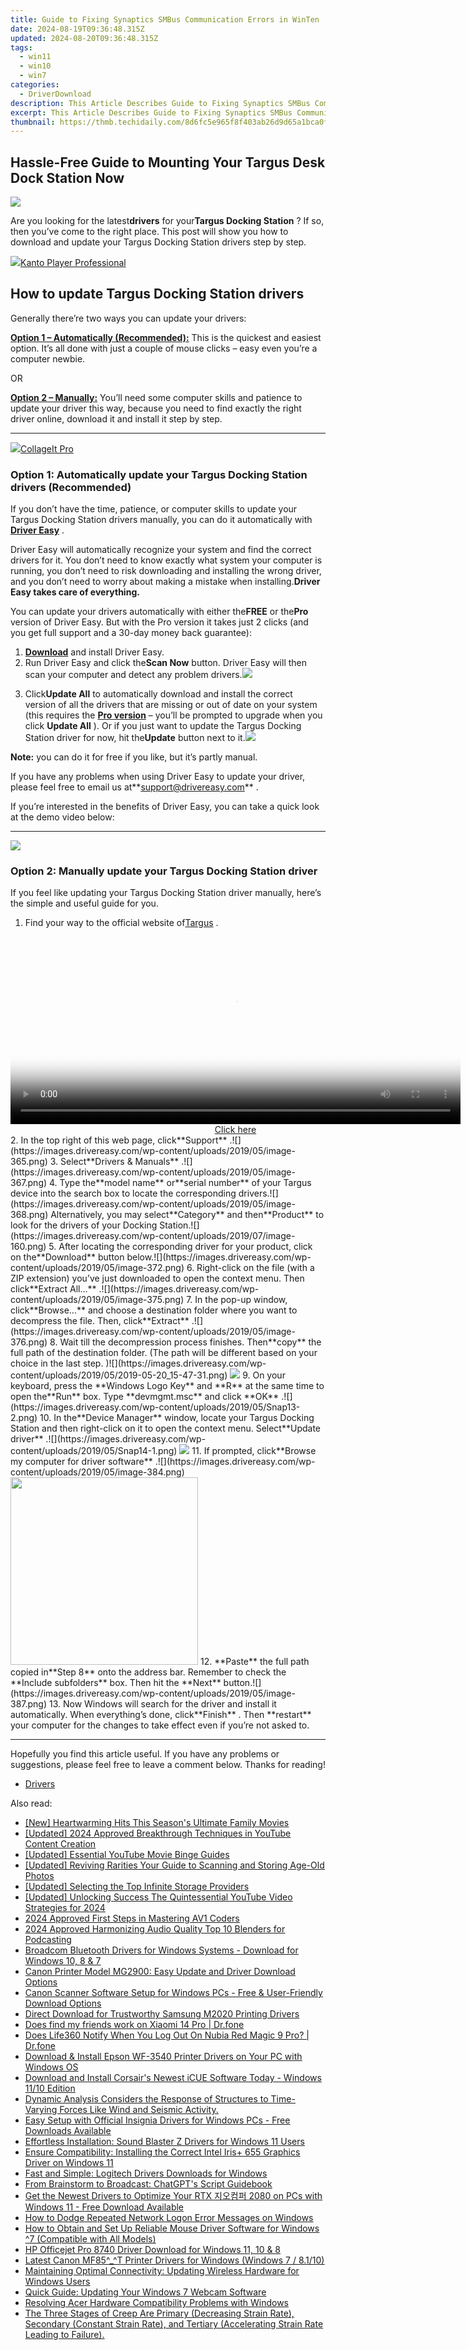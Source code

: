 ```yaml
---
title: Guide to Fixing Synaptics SMBus Communication Errors in WinTen
date: 2024-08-19T09:36:48.315Z
updated: 2024-08-20T09:36:48.315Z
tags:
  - win11
  - win10
  - win7
categories:
  - DriverDownload
description: This Article Describes Guide to Fixing Synaptics SMBus Communication Errors in WinTen
excerpt: This Article Describes Guide to Fixing Synaptics SMBus Communication Errors in WinTen
thumbnail: https://thmb.techidaily.com/8d6fc5e965f8f403ab26d9d65a1bca0fa8c0fcf476d607d4885f74d57cfde7c9.jpg
---
```


## Hassle-Free Guide to Mounting Your Targus Desk Dock Station Now

![](https://images.drivereasy.com/wp-content/uploads/2019/07/image-161.png)

 Are you looking for the latest**drivers** for your**Targus Docking Station** ? If so, then you’ve come to the right place. This post will show you how to download and update your Targus Docking Station drivers step by step.

<!-- affiliate ads begin -->
<a href="https://secure.2checkout.com/order/checkout.php?PRODS=4742929&QTY=1&AFFILIATE=108875&CART=1"><img src="https://secure.avangate.com/images/merchant/e09fdffe648a30658a9657bbed7b2388/products/boxshot(2).png" border="0">Kanto Player Professional</a>
<!-- affiliate ads end -->
## How to update Targus Docking Station drivers

Generally there’re two ways you can update your drivers:

**[Option 1 – Automatically (Recommended):](https://www.drivereasy.com/knowledge/download-targus-docking-station-drivers-quick-easy/#option1)**  This is the quickest and easiest option. It’s all done with just a couple of mouse clicks – easy even you’re a computer newbie.

OR

[**Option 2 – Manually:**](https://tools.techidaily.com/drivereasy/download/) You’ll need some computer skills and patience to update your driver this way, because you need to find exactly the right driver online, download it and install it step by step.

---

<!-- affiliate ads begin -->
<a href="https://secure.2checkout.com/order/checkout.php?PRODS=4530091&QTY=1&AFFILIATE=108875&CART=1"><img src="https://www.pearlmountainsoft.com/n_img/product/cit_win/banScrn.jpg" border="0">CollageIt Pro</a>
<!-- affiliate ads end -->
### Option 1: Automatically update your Targus Docking Station drivers (Recommended)

 If you don’t have the time, patience, or computer skills to update your Targus Docking Station drivers manually, you can do it automatically with **[Driver Easy](https://tools.techidaily.com/drivereasy/download/)**  .

 Driver Easy will automatically recognize your system and find the correct drivers for it. You don’t need to know exactly what system your computer is running, you don’t need to risk downloading and installing the wrong driver, and you don’t need to worry about making a mistake when installing.**Driver Easy takes care of everything.**

 You can update your drivers automatically with either the**FREE**  or the**Pro**  version of Driver Easy. But with the Pro version it takes just 2 clicks (and you get full support and a 30-day money back guarantee):

1. **[Download](https://tools.techidaily.com/drivereasy/download/)**  and install Driver Easy.
2. Run Driver Easy and click the**Scan Now** button. Driver Easy will then scan your computer and detect any problem drivers.![](https://images.drivereasy.com/wp-content/uploads/2019/05/Snap40.png)
<!-- affiliate ads begin -->

<!-- affiliate ads end -->
3. Click**Update All** to automatically download and install the correct version of all the drivers that are missing or out of date on your system (this requires the **[Pro version](https://tools.techidaily.com/drivereasy/download/)**  – you’ll be prompted to upgrade when you click **Update All** ). Or if you just want to update the Targus Docking Station driver for now, hit the**Update** button next to it.![](https://images.drivereasy.com/wp-content/uploads/2019/05/image-361.png)

**Note:** you can do it for free if you like, but it’s partly manual.

 If you have any problems when using Driver Easy to update your driver, please feel free to email us at**<support@drivereasy.com>** .

 If you’re interested in the benefits of Driver Easy, you can take a quick look at the demo video below:

---

<!-- affiliate ads begin -->
<a href="https://secure.2checkout.com/order/checkout.php?PRODS=2201613&QTY=1&AFFILIATE=108875&CART=1"><img src="https://www.macdvdripperpro.com/images/devices-3.png" border="0"></a>
<!-- affiliate ads end -->
### Option 2: Manually update your Targus Docking Station driver

 If you feel like updating your Targus Docking Station driver manually, here’s the simple and useful guide for you.

1. Find your way to the official website of[Targus](https://us.targus.com/) .
<!-- affiliate ads begin -->
<span id="1993650">
					<video width="720" height="300" style="cursor:pointer"
           poster="//a.impactradius-go.com/display-clicktoplayimage/1993650.jpeg"
           onclick="if(!this.playClicked){this.play();this.setAttribute('controls',true);this.playClicked=true;}">
	   <source src="//a.impactradius-go.com/display-ad/22993-1993650">
	   <img src="//a.impactradius-go.com/display-clicktoplayimage/1993650.jpeg" style="border: none; height: 100%; width: 100%; object-fit: contain">
	</video>
	<div style="width:720px;text-align:center"><a href="javascript:window.open(decodeURIComponent('https%3A%2F%2Fhomestyler.sjv.io%2Fc%2F5597632%2F1993650%2F22993'), '_blank');void(0);">Click here</a></div>
</span>
<img height="0" width="0" src="https://imp.pxf.io/i/5597632/1993650/22993" style="position:absolute;visibility:hidden;" border="0" />
<!-- affiliate ads end -->
2. In the top right of this web page, click**Support** .![](https://images.drivereasy.com/wp-content/uploads/2019/05/image-365.png)
3. Select**Drivers & Manuals** .![](https://images.drivereasy.com/wp-content/uploads/2019/05/image-367.png)
4. Type the**model name** or**serial number** of your Targus device into the search box to locate the corresponding drivers.![](https://images.drivereasy.com/wp-content/uploads/2019/05/image-368.png) Alternatively, you may select**Category** and then**Product** to look for the drivers of your Docking Station.![](https://images.drivereasy.com/wp-content/uploads/2019/07/image-160.png)
5. After locating the corresponding driver for your product, click on the**Download** button below.![](https://images.drivereasy.com/wp-content/uploads/2019/05/image-372.png)
6. Right-click on the file (with a ZIP extension) you’ve just downloaded to open the context menu. Then click**Extract All…** .![](https://images.drivereasy.com/wp-content/uploads/2019/05/image-375.png)
7. In the pop-up window, click**Browse…** and choose a destination folder where you want to decompress the file. Then, click**Extract** .![](https://images.drivereasy.com/wp-content/uploads/2019/05/image-376.png)
8. Wait till the decompression process finishes. Then**copy** the full path of the destination folder. (The path will be different based on your choice in the last step. )![](https://images.drivereasy.com/wp-content/uploads/2019/05/2019-05-20_15-47-31.png)
<!-- affiliate ads begin -->
<a href="https://secure.2checkout.com/order/checkout.php?PRODS=32667153&QTY=1&AFFILIATE=108875&CART=1"><img src="https://www.coolmuster.com/uploads/image/20201228/feature02.png" border="0"></a>
<!-- affiliate ads end -->
9. On your keyboard, press the **Windows Logo Key** and **R**  at the same time to open the**Run**  box. Type **devmgmt.msc** and click **OK** .![](https://images.drivereasy.com/wp-content/uploads/2019/05/Snap13-2.png)
10. In the**Device Manager** window, locate your Targus Docking Station and then right-click on it to open the context menu. Select**Update driver** .![](https://images.drivereasy.com/wp-content/uploads/2019/05/Snap14-1.png)
<!-- affiliate ads begin -->
<a href="https://estore.winxdvd.com/order/checkout.php?PRODS=1412049&QTY=1&AFFILIATE=108875&CART=1"><img src="https://www.winxdvd.com/affiliate/new-banner/pt-200x200.jpg" border="0"></a>
<!-- affiliate ads end -->
11. If prompted, click**Browse my computer for driver software** .![](https://images.drivereasy.com/wp-content/uploads/2019/05/image-384.png)
<!-- affiliate ads begin -->
<a href="https://natural-cycles.sjv.io/c/5597632/2072199/17885" target="_top" id="2072199"><img src="//a.impactradius-go.com/display-ad/17885-2072199" border="0" alt="" width="300" height="300"/></a><img height="0" width="0" src="https://imp.pxf.io/i/5597632/2072199/17885" style="position:absolute;visibility:hidden;" border="0" />
<!-- affiliate ads end -->
12. **Paste** the full path copied in**Step 8** onto the address bar. Remember to check the **Include subfolders** box. Then hit the **Next** button.![](https://images.drivereasy.com/wp-content/uploads/2019/05/image-387.png)
13. Now Windows will search for the driver and install it automatically. When everything’s done, click**Finish** . Then **restart** your computer for the changes to take effect even if you’re not asked to.

---

 Hopefully you find this article useful. If you have any problems or suggestions, please feel free to leave a comment below. Thanks for reading!

* [Drivers](https://tools.techidaily.com/drivereasy/download/)

<ins class="adsbygoogle"
     style="display:block"
     data-ad-format="autorelaxed"
     data-ad-client="ca-pub-7571918770474297"
     data-ad-slot="1223367746"></ins>



<ins class="adsbygoogle"
     style="display:block"
     data-ad-client="ca-pub-7571918770474297"
     data-ad-slot="8358498916"
     data-ad-format="auto"
     data-full-width-responsive="true"></ins>

<span class="atpl-alsoreadstyle">Also read:</span>
<div><ul>
<li><a href="https://some-techniques.techidaily.com/new-heartwarming-hits-this-seasons-ultimate-family-movies/"><u>[New] Heartwarming Hits  This Season's Ultimate Family Movies</u></a></li>
<li><a href="https://facebook-video-footage.techidaily.com/updated-2024-approved-breakthrough-techniques-in-youtube-content-creation/"><u>[Updated] 2024 Approved  Breakthrough Techniques in YouTube Content Creation</u></a></li>
<li><a href="https://youtube-lab.techidaily.com/ed-essential-youtube-movie-binge-guides/"><u>[Updated] Essential YouTube Movie Binge Guides</u></a></li>
<li><a href="https://extra-skills.techidaily.com/updated-reviving-rarities-your-guide-to-scanning-and-storing-age-old-photos/"><u>[Updated] Reviving Rarities  Your Guide to Scanning and Storing Age-Old Photos</u></a></li>
<li><a href="https://extra-support.techidaily.com/updated-selecting-the-top-infinite-storage-providers/"><u>[Updated] Selecting the Top Infinite Storage Providers</u></a></li>
<li><a href="https://youtube-tips.techidaily.com/ed-unlocking-success-the-quintessential-youtube-video-strategies-for-2024/"><u>[Updated] Unlocking Success  The Quintessential YouTube Video Strategies for 2024</u></a></li>
<li><a href="https://some-techniques.techidaily.com/2024-approved-first-steps-in-mastering-av1-coders/"><u>2024 Approved  First Steps in Mastering AV1 Coders</u></a></li>
<li><a href="https://some-techniques.techidaily.com/2024-approved-harmonizing-audio-quality-top-10-blenders-for-podcasting/"><u>2024 Approved  Harmonizing Audio Quality  Top 10 Blenders for Podcasting</u></a></li>
<li><a href="https://win-dash.techidaily.com/broadcom-bluetooth-drivers-for-windows-systems-download-for-windows-10-8-and-7/"><u>Broadcom Bluetooth Drivers for Windows Systems - Download for Windows 10, 8 & 7</u></a></li>
<li><a href="https://win-dash.techidaily.com/canon-printer-model-mg2900-easy-update-and-driver-download-options/"><u>Canon Printer Model MG2900: Easy Update and Driver Download Options</u></a></li>
<li><a href="https://win-dash.techidaily.com/canon-scanner-software-setup-for-windows-pcs-free-and-user-friendly-download-options/"><u>Canon Scanner Software Setup for Windows PCs - Free & User-Friendly Download Options</u></a></li>
<li><a href="https://win-dash.techidaily.com/direct-download-for-trustworthy-samsung-m2020-printing-drivers/"><u>Direct Download for Trustworthy Samsung M2020 Printing Drivers</u></a></li>
<li><a href="https://location-social.techidaily.com/does-find-my-friends-work-on-xiaomi-14-pro-drfone-by-drfone-virtual-android/"><u>Does find my friends work on Xiaomi 14 Pro | Dr.fone</u></a></li>
<li><a href="https://fake-location.techidaily.com/does-life360-notify-when-you-log-out-on-nubia-red-magic-9-pro-drfone-by-drfone-virtual-android/"><u>Does Life360 Notify When You Log Out On Nubia Red Magic 9 Pro? | Dr.fone</u></a></li>
<li><a href="https://win-dash.techidaily.com/download-and-install-epson-wf-3540-printer-drivers-on-your-pc-with-windows-os/"><u>Download & Install Epson WF-3540 Printer Drivers on Your PC with Windows OS</u></a></li>
<li><a href="https://win-dash.techidaily.com/download-and-install-corsairs-newest-icue-software-today-windows-1110-edition/"><u>Download and Install Corsair's Newest iCUE Software Today - Windows 11/10 Edition</u></a></li>
<li><a href="https://win-dash.techidaily.com/dynamic-analysis-considers-the-response-of-structures-to-time-varying-forces-like-wind-and-seismic-activity/"><u>Dynamic Analysis Considers the Response of Structures to Time-Varying Forces Like Wind and Seismic Activity.</u></a></li>
<li><a href="https://win-dash.techidaily.com/easy-setup-with-official-insignia-drivers-for-windows-pcs-free-downloads-available/"><u>Easy Setup with Official Insignia Drivers for Windows PCs - Free Downloads Available</u></a></li>
<li><a href="https://win-dash.techidaily.com/effortless-installation-sound-blaster-z-drivers-for-windows-11-users/"><u>Effortless Installation: Sound Blaster Z Drivers for Windows 11 Users</u></a></li>
<li><a href="https://win-dash.techidaily.com/ensure-compatibility-installing-the-correct-intel-irisplus-655-graphics-driver-on-windows-11/"><u>Ensure Compatibility: Installing the Correct Intel Iris+ 655 Graphics Driver on Windows 11</u></a></li>
<li><a href="https://win-dash.techidaily.com/fast-and-simple-logitech-drivers-downloads-for-windows/"><u>Fast and Simple: Logitech Drivers Downloads for Windows</u></a></li>
<li><a href="https://tech-hub.techidaily.com/from-brainstorm-to-broadcast-chatgpts-script-guidebook/"><u>From Brainstorm to Broadcast: ChatGPT's Script Guidebook</u></a></li>
<li><a href="https://win-dash.techidaily.com/get-the-newest-drivers-to-optimize-your-rtx-2080-on-pcs-with-windows-11-free-download-available/"><u>Get the Newest Drivers to Optimize Your RTX 지오컴퍼 2080 on PCs with Windows 11 - Free Download Available</u></a></li>
<li><a href="https://win11-tips.techidaily.com/how-to-dodge-repeated-network-logon-error-messages-on-windows/"><u>How to Dodge Repeated Network Logon Error Messages on Windows</u></a></li>
<li><a href="https://win-dash.techidaily.com/how-to-obtain-and-set-up-reliable-mouse-driver-software-for-windows-7-compatible-with-all-models/"><u>How to Obtain and Set Up Reliable Mouse Driver Software for Windows ^7 (Compatible with All Models)</u></a></li>
<li><a href="https://win-dash.techidaily.com/hp-officejet-pro-8740-driver-download-for-windows-11-10-and-8/"><u>HP Officejet Pro 8740 Driver Download for Windows 11, 10 & 8</u></a></li>
<li><a href="https://win-dash.techidaily.com/latest-canon-mf85t-printer-drivers-for-windows-windows-7-8110/"><u>Latest Canon MF85^_^T Printer Drivers for Windows (Windows 7 / 8.1/10)</u></a></li>
<li><a href="https://win-dash.techidaily.com/maintaining-optimal-connectivity-updating-wireless-hardware-for-windows-users/"><u>Maintaining Optimal Connectivity: Updating Wireless Hardware for Windows Users</u></a></li>
<li><a href="https://win-dash.techidaily.com/quick-guide-updating-your-windows-7-webcam-software/"><u>Quick Guide: Updating Your Windows 7 Webcam Software</u></a></li>
<li><a href="https://win-dash.techidaily.com/resolving-acer-hardware-compatibility-problems-with-windows/"><u>Resolving Acer Hardware Compatibility Problems with Windows</u></a></li>
<li><a href="https://win-dash.techidaily.com/1722957831855-the-three-stages-of-creep-are-primary-decreasing-strain-rate-secondary-constant-strain-rate-and-tertiary-accelerating-strain-rate-leading-to-failure/"><u>The Three Stages of Creep Are Primary (Decreasing Strain Rate), Secondary (Constant Strain Rate), and Tertiary (Accelerating Strain Rate Leading to Failure).</u></a></li>
</ul></div>
